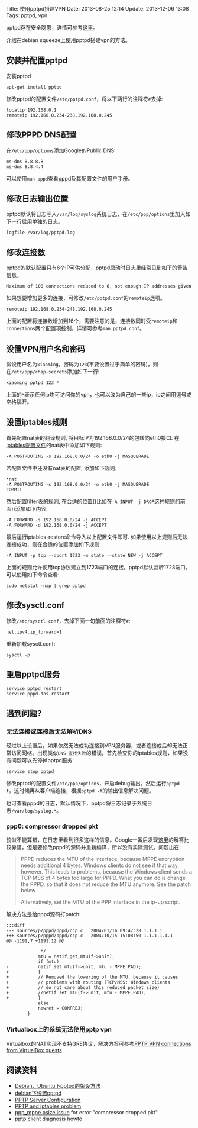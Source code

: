 Title: 使用pptpd搭建VPN
Date: 2013-08-25 12:14
Update: 2013-12-06 13:08
Tags: pptpd, vpn

pptpd存在安全隐患，详情可参考[这里](http://pptpclient.sourceforge.net/protocol-security.phtml)。

介绍在debian squeeze上使用pptpd搭建vpn的方法。
## 安装并配置pptpd

安装pptpd

    apt-get install pptpd

修改pptpd的配置文件`/etc/pptpd.conf`，将以下两行的注释符`#`去掉:

    localip 192.168.0.1
    remoteip 192.168.0.234-238,192.168.0.245

## 修改PPPD DNS配置

在`/etc/ppp/options`添加Google的Public DNS:

    ms-dns 8.8.8.8
    ms-dns 8.8.4.4

可以使用`man pppd`查看pppd及其配置文件的用户手册。

## 修改日志输出位置
pptpd默认将日志写入`/var/log/syslog`系统日志，在`/etc/ppp/options`里加入如下一行启用单独的日志。

    logfile /var/log/pptpd.log

## 修改连接数
pptpd的默认配置只有6个IP可供分配，pptpd启动时日志里经常见到如下的警告信息。

    Maximum of 100 connections reduced to 6, not enough IP addresses given

如果想要增加更多的连接，可修改`/etc/pptpd.conf`的`remoteip`选项。

    remoteip 192.168.0.234-248,192.168.0.245

上面的配置将连接数增加到16个，需要注意的是，连接数同时受`remoteip`和`connections`两个配置项控制，详情可参考`man pptpd.conf`。

## 设置VPN用户名和密码

假设用户名为`xiaoming`，密码为`123`(不要设置过于简单的密码)，则在`/etc/ppp/chap-secrets`添加如下一行:

    xiaoming pptpd 123 *

上面的`*`表示任何ip均可访问你的vpn，也可以改为自己的一些ip，ip之间用逗号或空格隔开。

## 设置iptables规则

首先配置nat表的翻译规则, 将目标IP为192.168.0.0/24的包转向eth0接口. 在[iptables配置文件](/tips/server_security#iptables)的nat表中添加如下规则:
	
	-A POSTROUTING -s 192.168.0.0/24 -o eth0 -j MASQUERADE

若配置文件中还没有nat表的配置, 添加如下规则:

	*nat
	-A POSTROUTING -s 192.168.0.0/24 -o eth0 -j MASQUERADE
	COMMIT

然后配置filter表的规则, 在合适的位置((比如在`-A INPUT -j DROP`这种规则的前面))添加如下内容:

	
	-A FORWARD -s 192.168.0.0/24 -j ACCEPT
	-A FORWARD -d 192.168.0.0/24 -j ACCEPT

最后运行iptables-restore命令导入以上配置文件即可. 如果使用以上规则后无法连接成功，则在合适的位置添加如下规则:

	
	-A INPUT -p tcp --dport 1723 -m state --state NEW -j ACCEPT

上面的规则允许使用tcp协议建立到1723端口的连接。pptpd默认监听1723端口，可以使用如下命令查看:

    sudo netstat -nap | grep pptpd

## 修改sysctl.conf

修改`/etc/sysctl.conf`，去掉下面一句前面的注释符`#`:

    net.ipv4.ip_forward=1

重新加载sysctl.conf:

    sysctl -p

## 重启pptpd服务

    service pptpd restart
    service pppd-dns restart

## 遇到问题?

### 无法连接或连接后无法解析DNS
经过以上设置后，如果依然无法成功连接到VPN服务器，或者连接成后却无法正常访问网络。出现类似`DNS 查找失败`的错误，首先检查你的iptables规则，如果没有问题可以先停掉pptpd服务:

    service stop pptpd

修改pptpd的配置文件`/etc/ppp/options`，开启debug输出。然后运行`pptpd -f`，这时候再从客户端连接，根据`pptpd -f`的输出信息解决问题。

也可查看pppd的日志，默认情况下，pptpd将日志记录于系统日志`/var/log/syslog.*`。

### ppp0: compressor dropped pkt

貌似不能算错，在日志里看到很多这样的信息。Google一番后发现[这里](http://comments.gmane.org/gmane.linux.ppp/1594)的解答比较靠谱，但是要修改pppd的源码并重新编译，所以没有实际测试。问题出在:
> PPPD reduces the MTU of the interface, because MPPE encryption needs
> additional 4 bytes. Windows clients do not see if that way, however.
> This leads to problems, because the Windows client sends a TCP MSS
> of 4 bytes too large for PPPD.
> What you can do is change the PPPD, so that it does not reduce the MTU anymore.
> See the patch below.
> 
> Alternatively, set the MTU of the PPP interface in the ip-up script.

解决方法是给pppd源码打patch:

    :::diff
	--- sources/p/pppd/pppd/ccp.c	2004/01/16 09:47:28	1.1.1.1
	+++ sources/p/pppd/pppd/ccp.c	2004/10/15 15:08:50	1.1.1.1.4.1
	@@ -1191,7 +1191,12 @@

	  		     */
	  		    mtu = netif_get_mtu(f->unit);
	  		    if (mtu)
	-			netif_set_mtu(f->unit, mtu - MPPE_PAD);
	+		    {
	+			// Removed the lowering of the MTU, because it causes
	+			// problems with routing (TCP/MSS: Windows clients
	+			// do not care about this reduced packet size)
	+			//netif_set_mtu(f->unit, mtu - MPPE_PAD);
	+		    }
	  		    else
	  			newret = CONFREJ;
	  		}

### Virtualbox上的系统无法使用pptp vpn

Virtualbox的NAT实现不支持GRE协议，解决方案可参考[PPTP VPN connections from VirtualBox guests](http://angryfifer.blogspot.com/2012/03/pptp-vpn-connections-from-virtualbox.html)

## 阅读资料

*  [Debian、Ubuntu下pptpd的架设方法](http://popu.org/post_5.html)
*  [debian下设置pptpd](http://liuzuhuijunlian.blog.163.com/blog/static/72489767201111233410835/)
*  [PPTP Server Configuration](http://www.dd-wrt.com/wiki/index.php/PPTP_Server_Configuration)
*  [PPTP and iptables problem](http://blog.gmane.org/gmane.network.poptop/page=15)
*  [ppp_mppe osize issue](http://comments.gmane.org/gmane.linux.ppp/1594) for error "compressor dropped pkt"
*  [pptp client diagnosis howto](http://pptpclient.sourceforge.net/howto-diagnosis.phtml)

